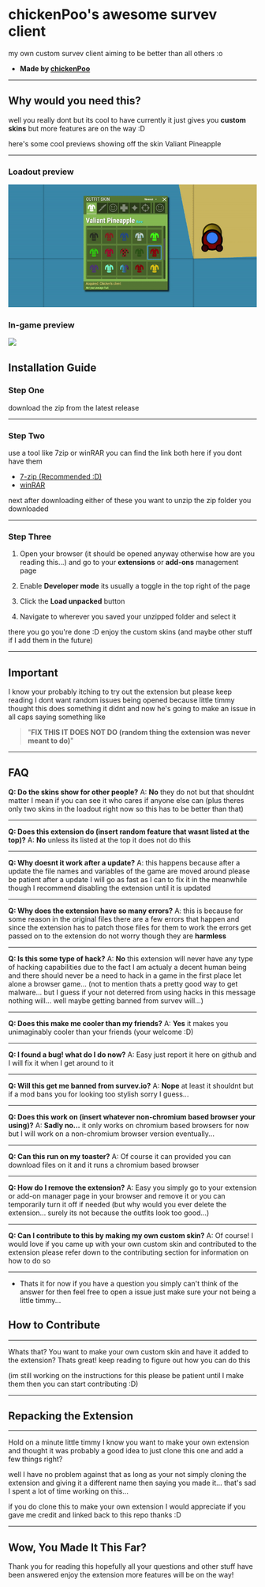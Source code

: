 # chickenPoo's awesome survev client
my own custom survev client aiming to be better than all others :o
- **Made by [chickenPoo](https://github.com/chickenpoo351)**

---

## Why would you need this?

well you really dont but its cool to have currently it just gives you **custom skins** but more features are on the way :D

here's some cool previews showing off the skin Valiant Pineapple

---

<h3>Loadout preview</h3>
<img src="presentation/loadout-presentation.gif">

<h3>In-game preview</h3>
<img src="presentation/ingame-presentation.gif">

## Installation Guide

### Step One

download the zip from the latest release

---

### Step Two

use a tool like 7zip or winRAR you can find the link both here if you dont have them

- [7-zip (Recommended :D)](https://www.7-zip.org/)
- [winRAR](https://www.win-rar.com/)

next after downloading either of these you want to unzip the zip folder you downloaded

---

### Step Three

1. Open your browser (it should be opened anyway otherwise how are you reading this...) and go to your **extensions** or **add-ons** management page

2. Enable **Developer mode** its usually a toggle in the top right of the page

3. Click the **Load unpacked** button

4. Navigate to wherever you saved your unzipped folder and select it


there you go you're done :D enjoy the custom skins (and maybe other stuff if I add them in the future) 

---

## Important
I know your probably itching to try out the extension but please keep reading I dont want random issues being opened because little timmy thought this does something it didnt and now he's going to make an issue in all caps saying something like 

> "**FIX THIS IT DOES NOT DO (random thing the extension was never meant to do)**"

---

## FAQ

**Q: Do the skins show for other people?**
A: **No** they do not but that shouldnt matter I mean if you can see it who cares if anyone else can (plus theres only two skins in the loadout right now so this has to be better than that)

---

**Q: Does this extension do (insert random feature that wasnt listed at the top)?**
A: **No** unless its listed at the top it does not do this

---

**Q: Why doesnt it work after a update?**
A: this happens because after a update the file names and variables of the game are moved around please be patient after a update I will go as fast as I can to fix it in the meanwhile though I recommend disabling the extension until it is updated

---

**Q: Why does the extension have so many errors?**
A: this is because for some reason in the original files there are a few errors that happen and since the extension has to patch those files for them to work the errors get passed on to the extension do not worry though they are **harmless**

---

**Q: Is this some type of hack?**
A: **No** this extension will never have any type of hacking capabilities due to the fact I am actualy a decent human being and there should never be a need to hack in a game in the first place let alone a browser game... (not to mention thats a pretty good way to get malware... but I guess if your not deterred from using hacks in this message nothing will... well maybe getting banned from survev will...)

---

**Q: Does this make me cooler than my friends?**
A: **Yes** it makes you unimaginably cooler than your friends (your welcome :D)

---

**Q: I found a bug! what do I do now?**
A: Easy just report it here on github and I will fix it when I get around to it

---

**Q: Will this get me banned from survev.io?**
A: **Nope** at least it shouldnt but if a mod bans you for looking too stylish sorry I guess...

---

**Q: Does this work on (insert whatever non-chromium based browser your using)?**
A: **Sadly no...** it only works on chromium based browsers for now but I will work on a non-chromium browser version eventually...

---

**Q: Can this run on my toaster?**
A: Of course it can provided you can download files on it and it runs a chromium based browser

---

**Q: How do I remove the extension?**
A: Easy you simply go to your extension or add-on manager page in your browser and remove it or you can temporarily turn it off if needed (but why would you ever delete the extension... surely its not because the outfits look too good...)

---

**Q: Can I contribute to this by making my own custom skin?**
A: Of course! I would love if you came up with your own custom skin and contributed to the extension please refer down to the contributing section for information on how to do so

---

- Thats it for now if you have a question you simply can't think of the answer for then feel free to open a issue just make sure your not being a little timmy...

## How to Contribute

---

Whats that? You want to make your own custom skin and have it added to the extension? Thats great! keep reading to figure out how you can do this

(im still working on the instructions for this please be patient until I make them then you can start contributing :D)

---

## Repacking the Extension

---

Hold on a minute little timmy I know you want to make your own extension and thought it was probably a good idea to just clone this one and add a few things right?

well I have no problem against that as long as your not simply cloning the extension and giving it a different name then saying you made it... that's sad I spent a lot of time working on this...

if you do clone this to make your own extension I would appreciate if you gave me credit and linked back to this repo thanks :D

---

## Wow, You Made It This Far?

Thank you for reading this hopefully all your questions and other stuff have been answered enjoy the extension more features will be on the way!